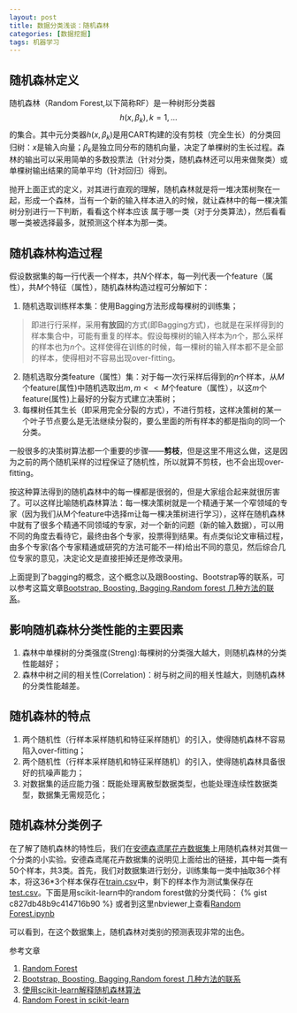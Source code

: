```yaml
---
layout: post
title: 数据分类浅谈：随机森林
categories: [数据挖掘]
tags: 机器学习
---
```


## 随机森林定义

随机森林（Random Forest,以下简称RF）是一种树形分类器
$${h(x,\beta_k), k = 1,...}$$
的集合。其中元分类器${h(x,\beta_k)}$是用CART构建的没有剪枝（完全生长）的分类回归树：$x$是输入向量；$\beta_k$是独立同分布的随机向量，决定了单棵树的生长过程。森林的输出可以采用简单的多数投票法（针对分类，随机森林还可以用来做聚类）或单棵树输出结果的简单平均（针对回归）得到。

抛开上面正式的定义，对其进行直观的理解，随机森林就是将一堆决策树聚在一起，形成一个森林，当有一个新的输入样本进入的时候，就让森林中的每一棵决策树分别进行一下判断，看看这个样本应该 属于哪一类（对于分类算法），然后看看哪一类被选择最多，就预测这个样本为那一类。

## 随机森林构造过程

假设数据集的每一行代表一个样本，共$N$个样本，每一列代表一个feature（属性），共$M$个特征（属性），随机森林构造过程可分解如下：

1. 随机选取训练样本集：使用Bagging方法形成每棵树的训练集；
> 即进行行采样，采用**有放回**的方式(即Bagging方式)，也就是在采样得到的样本集合中，可能有重复的样本。假设每棵树的输入样本为$n$个，那么采样的样本也为$n$个。这样使得在训练的时候，每一棵树的输入样本都不是全部的样本，使得相对不容易出现over-fitting。

2. 随机选取分类feature（属性）集：对于每一次行采样后得到的$n$个样本，从$M$个feature(属性)中随机选取出$m, m << M$个feature（属性），以这$m$个feature(属性)上最好的分裂方式建立决策树；
3. 每棵树任其生长（即采用完全分裂的方式），不进行剪枝，这样决策树的某一个叶子节点要么是无法继续分裂的，要么里面的所有样本的都是指向的同一个分类。

一般很多的决策树算法都一个重要的步骤——**剪枝**，但是这里不用这么做，这是因为之前的两个随机采样的过程保证了随机性，所以就算不剪枝，也不会出现over-fitting。

按这种算法得到的随机森林中的每一棵都是很弱的，但是大家组合起来就很厉害了。可以这样比喻随机森林算法：每一棵决策树就是一个精通于某一个窄领域的专家（因为我们从M个feature中选择m让每一棵决策树进行学习），这样在随机森林中就有了很多个精通不同领域的专家，对一个新的问题（新的输入数据），可以用不同的角度去看待它，最终由各个专家，投票得到结果。有点类似论文审稿过程，由多个专家(各个专家精通或研究的方法可能不一样)给出不同的意见，然后综合几位专家的意见，决定论文是直接拒掉还是修改录用。

上面提到了bagging的概念，这个概念以及跟Boosting、Bootstrap等的联系，可以参考这篇文章[Bootstrap, Boosting, Bagging,Random forest 几种方法的联系](http://www.duzelong.com/wordpress/201508/archives1442/)。

## 影响随机森林分类性能的主要因素

1. 森林中单棵树的分类强度(Streng):每棵树的分类强大越大，则随机森林的分类性能越好；
2. 森林中树之间的相关性(Correlation)：树与树之间的相关性越大，则随机森林的分类性能越差。

## 随机森林的特点

1. 两个随机性（行样本采样随机和特征采样随机）的引入，使得随机森林不容易陷入over-fitting；
2. 两个随机性（行样本采样随机和特征采样随机）的引入，使得随机森林具备很好的抗噪声能力；
3. 对数据集的适应能力强：既能处理离散型数据类型，也能处理连续性数据类型，数据集无需规范化；

## 随机森林分类例子

在了解了随机森林的特性后，我们在[安德森鸢尾花卉数据集](https://zh.wikipedia.org/wiki/%E5%AE%89%E5%BE%B7%E6%A3%AE%E9%B8%A2%E5%B0%BE%E8%8A%B1%E5%8D%89%E6%95%B0%E6%8D%AE%E9%9B%86)上用随机森林对其做一个分类的小实验。安德森鸢尾花卉数据集的说明见上面给出的链接，其中每一类有50个样本，共3类。首先，我们对数据集进行划分，训练集每一类中抽取36个样本，将这36*3个样本保存在[train.csv](https://github.com/willard-yuan/machine-learning-notebook/blob/master/01--Random%20Forest/train.csv)中，剩下的样本作为测试集保存在[test.csv](https://github.com/willard-yuan/machine-learning-notebook/blob/master/01--Random%20Forest/test.csv)。下面是用scikit-learn中的random forest做的分类代码：
{% gist c827db48b9c414716b90 %}
或者到这里nbviewer上查看[Random Forest.ipynb](http://nbviewer.ipython.org/gist/willard-yuan/c827db48b9c414716b90)

可以看到，在这个数据集上，随机森林对类别的预测表现非常的出色。

参考文章

1. [Random Forest](http://www.wujiame.com/blog/2015/02/16/random-forest/)
2. [Bootstrap, Boosting, Bagging,Random forest 几种方法的联系](http://www.duzelong.com/wordpress/201508/archives1442/)
3. [使用scikit-learn解释随机森林算法](http://www.csdn.net/article/2015-10-08/2825851)
4. [Random Forest in scikit-learn](http://alexhwoods.com/2015/07/01/random-forest-in-scikit-learn/)

